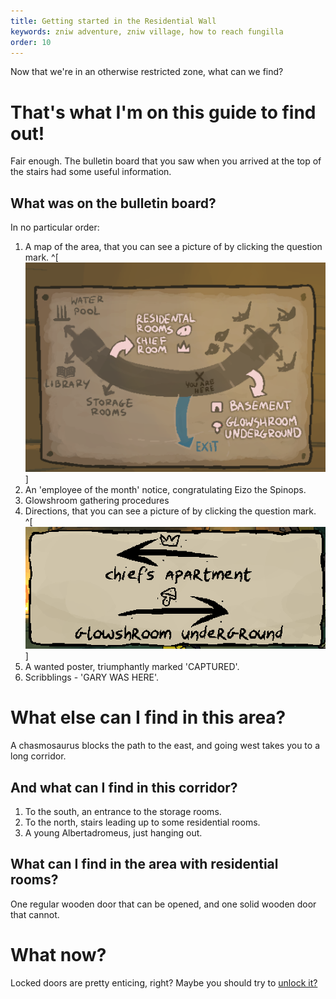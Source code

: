 ```yaml
---
title: Getting started in the Residential Wall
keywords: zniw adventure, zniw village, how to reach fungilla
order: 10
---
```


Now that we're in an otherwise restricted zone, what can we find?

# That's what I'm on this guide to find out!
Fair enough. The bulletin board that you saw when you arrived at the top of the stairs had some useful information.

## What was on the bulletin board?
In no particular order:

1) A map of the area, that you can see a picture of by clicking the question mark. ^[![Map image](Map.PNG)]
2) An 'employee of the month' notice, congratulating Eizo the Spinops.
3) Glowshroom gathering procedures
4) Directions, that you can see a picture of by clicking the question mark. ^[![Directions image](Directions.PNG)]
5) A wanted poster, triumphantly marked 'CAPTURED'.
6) Scribblings - 'GARY WAS HERE'.

# What else can I find in this area?
A chasmosaurus blocks the path to the east, and going west takes you to a long corridor.

## And what can I find in this corridor?
1) To the south, an entrance to the storage rooms.
2) To the north, stairs leading up to some residential rooms.
3) A young Albertadromeus, just hanging out.

## What can I find in the area with residential rooms?
One regular wooden door that can be opened, and one solid wooden door that cannot. 

# What now?
Locked doors are pretty enticing, right? Maybe you should try to [unlock it?](felony.md)